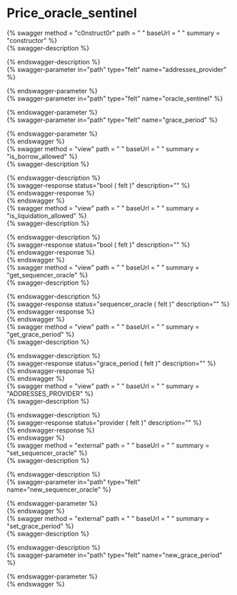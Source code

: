 
Price_oracle_sentinel
=====================
  
{% swagger method = "c0nstruct0r" path = " " baseUrl = " " summary = "constructor" %}  
{% swagger-description %}  
  
{% endswagger-description %}  
{% swagger-parameter in="path" type="felt" name="addresses_provider" %}  
  
{% endswagger-parameter %}  
{% swagger-parameter in="path" type="felt" name="oracle_sentinel" %}  
  
{% endswagger-parameter %}  
{% swagger-parameter in="path" type="felt" name="grace_period" %}  
  
{% endswagger-parameter %}  
{% endswagger %}  
{% swagger method = "view" path = " " baseUrl = " " summary = "is_borrow_allowed" %}  
{% swagger-description %}  
  
{% endswagger-description %}  
{% swagger-response status="bool ( felt )" description="" %}  
{% endswagger-response %}  
{% endswagger %}  
{% swagger method = "view" path = " " baseUrl = " " summary = "is_liquidation_allowed" %}  
{% swagger-description %}  
  
{% endswagger-description %}  
{% swagger-response status="bool ( felt )" description="" %}  
{% endswagger-response %}  
{% endswagger %}  
{% swagger method = "view" path = " " baseUrl = " " summary = "get_sequencer_oracle" %}  
{% swagger-description %}  
  
{% endswagger-description %}  
{% swagger-response status="sequencer_oracle ( felt )" description="" %}  
{% endswagger-response %}  
{% endswagger %}  
{% swagger method = "view" path = " " baseUrl = " " summary = "get_grace_period" %}  
{% swagger-description %}  
  
{% endswagger-description %}  
{% swagger-response status="grace_period ( felt )" description="" %}  
{% endswagger-response %}  
{% endswagger %}  
{% swagger method = "view" path = " " baseUrl = " " summary = "ADDRESSES_PROVIDER" %}  
{% swagger-description %}  
  
{% endswagger-description %}  
{% swagger-response status="provider ( felt )" description="" %}  
{% endswagger-response %}  
{% endswagger %}  
{% swagger method = "external" path = " " baseUrl = " " summary = "set_sequencer_oracle" %}  
{% swagger-description %}  
  
{% endswagger-description %}  
{% swagger-parameter in="path" type="felt" name="new_sequencer_oracle" %}  
  
{% endswagger-parameter %}  
{% endswagger %}  
{% swagger method = "external" path = " " baseUrl = " " summary = "set_grace_period" %}  
{% swagger-description %}  
  
{% endswagger-description %}  
{% swagger-parameter in="path" type="felt" name="new_grace_period" %}  
  
{% endswagger-parameter %}  
{% endswagger %}